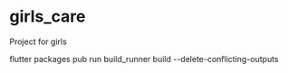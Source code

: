 # girls_care

Project for girls

 flutter packages pub run build_runner build --delete-conflicting-outputs

